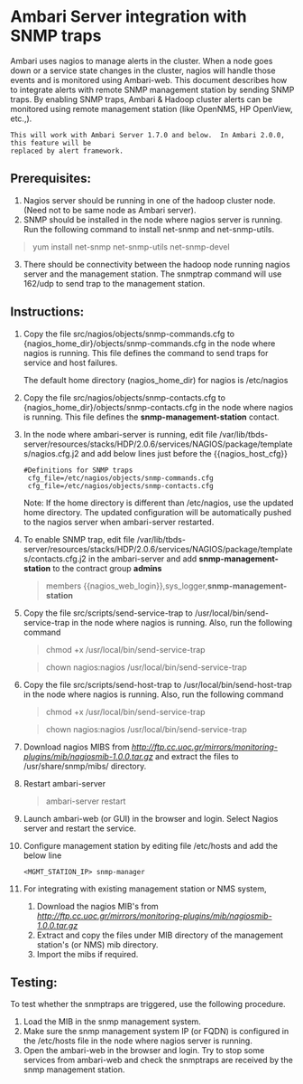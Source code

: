 <!--
Licensed to the Apache Software Foundation (ASF) under one or more
contributor license agreements.  See the NOTICE file distributed with
this work for additional information regarding copyright ownership.
The ASF licenses this file to You under the Apache License, Version 2.0
(the "License"); you may not use this file except in compliance with
the License.  You may obtain a copy of the License at [http://www.apache.org/licenses/LICENSE-2.0](http://www.apache.org/licenses/LICENSE-2.0)

Unless required by applicable law or agreed to in writing, software
distributed under the License is distributed on an "AS IS" BASIS,
WITHOUT WARRANTIES OR CONDITIONS OF ANY KIND, either express or implied.
See the License for the specific language governing permissions and
limitations under the License.
-->

Ambari Server integration with SNMP traps
=========================================
Ambari uses nagios to manage alerts in the cluster.  When a node goes down or a service state changes in the cluster, nagios
will handle those events and is monitored using Ambari-web.  This document describes how to integrate alerts with remote
SNMP management station by sending SNMP traps.  By enabling SNMP traps, Ambari & Hadoop cluster alerts can be monitored
using remote management station (like OpenNMS, HP OpenView, etc.,).

    This will work with Ambari Server 1.7.0 and below.  In Ambari 2.0.0, this feature will be
    replaced by alert framework.

Prerequisites:
--------------
1. Nagios server should be running in one of the hadoop cluster node. (Need not to be same node as Ambari server).
2. SNMP should be installed in the node where nagios server is running.  Run the following command to install net-snmp
and net-snmp-utils.
> yum install net-snmp net-snmp-utils net-snmp-devel
3. There should be connectivity between the hadoop node running nagios server and the management station.  The snmptrap
command will use 162/udp to send trap to the management station.

Instructions:
-------------
1. Copy the file src/nagios/objects/snmp-commands.cfg to {nagios\_home\_dir}/objects/snmp-commands.cfg in the node where nagios is running.
This file defines the command to send traps for service and host failures.

    The default home directory (nagios_home_dir) for nagios is /etc/nagios

2. Copy the file src/nagios/objects/snmp-contacts.cfg to {nagios\_home\_dir}/objects/snmp-contacts.cfg in the node where nagios is running.
This file defines the **snmp-management-station** contact.

3. In the node where ambari-server is running, edit file /var/lib/tbds-server/resources/stacks/HDP/2.0.6/services/NAGIOS/package/templates/nagios.cfg.j2
and add below lines just before the {{nagios\_host\_cfg}}

	<pre><code>&#35;Definitions for SNMP traps
	cfg_file=/etc/nagios/objects/snmp-commands.cfg
	cfg_file=/etc/nagios/objects/snmp-contacts.cfg</code></pre>

    Note: If the home directory is different than /etc/nagios, use the updated home directory.  The updated configuration will be automatically
    pushed to the nagios server when ambari-server restarted.

4. To enable SNMP trap, edit file /var/lib/tbds-server/resources/stacks/HDP/2.0.6/services/NAGIOS/package/templates/contacts.cfg.j2
in the ambari-server and add **snmp-management-station** to the contract group **admins**

	>  members {{nagios\_web\_login}},sys_logger,**snmp-management-station**

5. Copy the file src/scripts/send-service-trap to /usr/local/bin/send-service-trap in the node where nagios is running.
Also, run the following command

	> chmod +x /usr/local/bin/send-service-trap

	> chown nagios:nagios /usr/local/bin/send-service-trap

6. Copy the file src/scripts/send-host-trap to /usr/local/bin/send-host-trap in the node where nagios is running.
Also, run the following command

	> chmod +x /usr/local/bin/send-service-trap

	> chown nagios:nagios /usr/local/bin/send-service-trap

7. Download nagios MIBS from *http://ftp.cc.uoc.gr/mirrors/monitoring-plugins/mib/nagiosmib-1.0.0.tar.gz* and
extract the files to /usr/share/snmp/mibs/ directory.

8. Restart ambari-server
	> ambari-server restart

9. Launch ambari-web (or GUI) in the browser and login.  Select Nagios server and restart the service.

10. Configure management station by editing file /etc/hosts and add the below line

		<MGMT_STATION_IP> snmp-manager

11. For integrating with existing management station or NMS system,
	1. Download the nagios MIB's from *http://ftp.cc.uoc.gr/mirrors/monitoring-plugins/mib/nagiosmib-1.0.0.tar.gz*
	2. Extract and copy the files under MIB directory of the management station's (or NMS) mib directory.
	3. Import the mibs if required.

Testing:
-------
To test whether the snmptraps are triggered, use the following procedure.

1. Load the MIB in the snmp management system.
2. Make sure the snmp management system IP (or FQDN) is configured in the /etc/hosts file in the node where
nagios server is running.
3. Open the ambari-web in the browser and login.  Try to stop some services from ambari-web and check the snmptraps
are received by the snmp management station.
